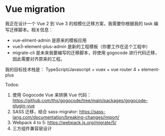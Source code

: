 # Vue migration 

我正在设计一个 Vue 2 到 Vue 3 的规模化迁移方案，我需要你根据我的 task 编写迁移脚本。相关信息：

- vue-elment-admin 是原来的模板应用
- vue3-element-plus-admin 是新的工程模板（你要工作在这个工程中）
- migrate-cli 是未来我要编写的迁移脚本，将使用 gogocode 进行代码迁移，因此需要对齐原来的工程。

我的目标技术栈是： TypeScript/Javascript + vuex + vue router 4 + element-plus


Todos: 

1. 使用 Gogocode Vue 来转换 Vue 代码：https://github.com/thx/gogocode/tree/main/packages/gogocode-plugin-vue
2. SASS 迁移，结合 sass-migrator: https://sass-lang.com/documentation/breaking-changes/import/
3. Webpack 4 to 5: https://webpack.js.org/migrate/5/
4. 三方组件兼容层设计
